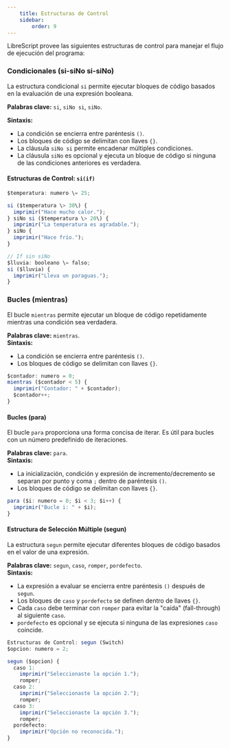 ```yaml
---
    title: Estructuras de Control
    sidebar:
        order: 9
---
```


LibreScript provee las siguientes estructuras de control para manejar el flujo de ejecución del programa:

### **Condicionales (si-siNo si-siNo)**

La estructura condicional `si` permite ejecutar bloques de código basados en la evaluación de una expresión booleana.

**Palabras clave:** `si`, `siNo si`, `siNo`.

**Sintaxis:**  

* La condición se encierra entre paréntesis `()`.  
* Los bloques de código se delimitan con llaves `{}`.  
* La cláusula `siNo si` permite encadenar múltiples condiciones.  
* La cláusula `siNo` es opcional y ejecuta un bloque de código si ninguna de las condiciones anteriores es verdadera.  

#### Estructuras de Control: `si(if)`

```ts
$temperatura: numero \= 25;

si ($temperatura \> 30\) {  
  imprimir("Hace mucho calor.");  
} siNo si ($temperatura \> 20\) {  
  imprimir("La temperatura es agradable.");  
} siNo {  
  imprimir("Hace frío.");  
}

// If sin siNo  
$lluvia: booleano \= falso;  
si ($lluvia) {  
  imprimir("Lleva un paraguas.");  
}

```

### **Bucles (mientras)**

El bucle `mientras` permite ejecutar un bloque de código repetidamente mientras una condición sea verdadera.

**Palabras clave:** `mientras`.  
**Sintaxis:**  

* La condición se encierra entre paréntesis `()`.  
* Los bloques de código se delimitan con llaves `{}`.

```ts
$contador: numero = 0;
mientras ($contador < 5) {
  imprimir("Contador: " + $contador);
  $contador++;
}
```

#### **Bucles (para)**

El bucle `para` proporciona una forma concisa de iterar. Es útil para bucles con un número predefinido de iteraciones.

**Palabras clave:** `para`.  
**Sintaxis:**  

* La inicialización, condición y expresión de incremento/decremento se separan por punto y coma `;` dentro de paréntesis `()`.  
* Los bloques de código se delimitan con llaves `{}`.  

```ts
para ($i: numero = 0; $i < 3; $i++) {
  imprimir("Bucle i: " + $i);
}
```

#### **Estructura de Selección Múltiple (segun)**

La estructura `segun` permite ejecutar diferentes bloques de código basados en el valor de una expresión.

**Palabras clave:** `segun`, `caso`, `romper`, `pordefecto`.  
**Sintaxis:**  

* La expresión a evaluar se encierra entre paréntesis `()` después de `segun`.  
* Los bloques de `caso` y `pordefecto` se definen dentro de llaves `{}`.  
* Cada `caso` debe terminar con `romper` para evitar la "caída" (fall-through) al siguiente `caso`.  
* `pordefecto` es opcional y se ejecuta si ninguna de las expresiones `caso` coincide.

```ts
Estructuras de Control: segun (Switch)
$opcion: numero = 2;

segun ($opcion) {
  caso 1:  
    imprimir("Seleccionaste la opción 1.");
    romper;
  caso 2:  
    imprimir("Seleccionaste la opción 2.");  
    romper;  
  caso 3:  
    imprimir("Seleccionaste la opción 3.");  
    romper;  
  pordefecto:  
    imprimir("Opción no reconocida."); 
}
```
